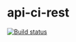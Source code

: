 # api-ci-rest
[![Build status](https://ci.appveyor.com/api/projects/status/c1khfev9ipw8o99v/branch/master?svg=true)](https://ci.appveyor.com/project/TimmyLi55/api-ci-rest/branch/master)

